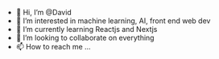 - 👋 Hi, I’m @David
- 👀 I’m interested in machine learning, AI, front end web dev
- 🌱 I’m currently learning Reactjs and Nextjs
- 💞️ I’m looking to collaborate on everything
- 📫 How to reach me ...

<!---
dagbolade/dagbolade is a ✨ special ✨ repository because its `README.md` (this file) appears on your GitHub profile.
You can click the Preview link to take a look at your changes.
--->
